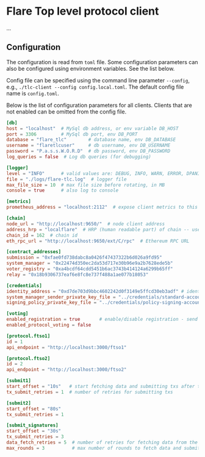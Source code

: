 # Flare Top level protocol client

...

## Configuration

The configuration is read from `toml` file. Some configuration
parameters can also be configured using environment variables. See the list below.

Config file can be specified using the command line parameter `--config`, e.g., `./tlc-client --config config.local.toml`. The default config file name is `config.toml`.

Below is the list of configuration parameters for all clients. Clients that are not enabled can be omitted from the config file.

```toml
[db]
host = "localhost"  # MySql db address, or env variable DB_HOST
port = 3306         # MySql db port, env DB_PORT
database = "flare_tlc"        # database name, env DB_DATABASE
username = "flaretlcuser"     # db username, env DB_USERNAME
password = "P.a.s.s.W.O.R.D"  # db password, env DB_PASSWORD
log_queries = false  # Log db queries (for debugging)

[logger]
level = "INFO"      # valid values are: DEBUG, INFO, WARN, ERROR, DPANIC, PANIC, FATAL (as in zap logger)
file = "./logs/flare-tlc.log"  # logger file
max_file_size = 10  # max file size before rotating, in MB
console = true      # also log to console

[metrics]
prometheus_address = "localhost:2112"  # expose client metrics to this address (empty value does not expose this endpoint)

[chain]
node_url = "http://localhost:9650/"  # node client address
address_hrp = "localflare"  # HRP (human readable part) of chain -- used to properly encode/decode addresses
chain_id = 162  # chain id
eth_rpc_url = "http://localhost:9650/ext/C/rpc"  # Ethereum RPC URL

[contract_addresses]
submission = "0xfae0fd738dabc8a0426f47437322b6d026a9fd95"
system_manager = "0x22474d350ec2da53d717e30b96e9a2b7628ede5b"
voter_registry = "0xa4bcdf64cdd5451b6ac3743b414124a6299b65ff"
relay = "0x18b9306737eaf6e8fc8e737f488a1ae077b18053"

[credentials]
identity_address = "0xd7de703d9bbc4602242d0f3149e5ffcd30eb3adf" # identity account not private key
system_manager_sender_private_key_file = "../credentials/standard-account-0000.txt" # any account
signing_policy_private_key_file = "../credentials/policy-signing-account.txt" # for signing and submitting votes

[voting]
enabled_registration = true       # enable/disable registration - send RegisterVoter and SignNewSigningPolicy txs
enabled_protocol_voting = false

[protocol.ftso1]
id = 1
api_endpoint = "http://localhost:3000/ftso1"

[protocol.ftso2]
id = 2
api_endpoint = "http://localhost:3000/ftso2"

[submit1]
start_offset = "10s"   # start fetching data and submitting txs after this offset from the start of the epoch
tx_submit_retries = 1  # number of retries for submitting txs

[submit2]
start_offset = "80s"
tx_submit_retries = 1

[submit_signatures]
start_offset = "30s"
tx_submit_retries = 3
data_fetch_retries = 5  # number of retries for fetching data from the API, timeout is 1 second
max_rounds = 3          # max number of rounds to fetch data and submit signatures
```
